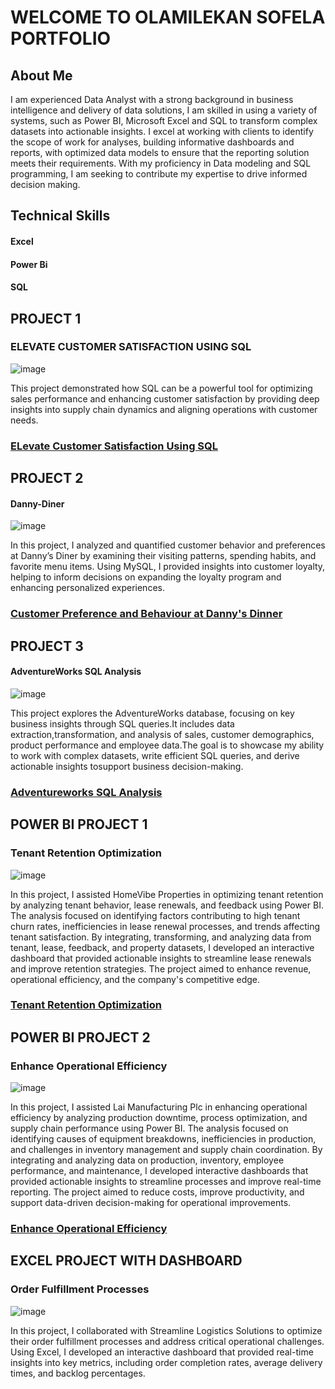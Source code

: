 # WELCOME TO OLAMILEKAN SOFELA PORTFOLIO

## About Me
 I am experienced Data Analyst with a strong background in business intelligence and delivery of data solutions, I am skilled in using a variety of systems, such as Power BI, Microsoft Excel and SQL to transform complex datasets into actionable insights. I excel at working with clients to identify the scope of work for analyses, building informative dashboards and reports, with optimized data models to ensure that the reporting solution meets their requirements. With my proficiency in Data modeling and SQL programming, I am seeking to contribute my expertise to drive informed decision making.

## Technical Skills
#### Excel
#### Power Bi
#### SQL

## PROJECT 1
### ELEVATE CUSTOMER SATISFACTION USING SQL
![image](https://github.com/user-attachments/assets/c5e49864-fbfb-4918-a272-3f64ab234a3c)

This project demonstrated how SQL can be a powerful tool for optimizing sales performance and enhancing customer satisfaction by providing deep insights into supply chain dynamics and aligning operations with customer needs.
### [ELevate Customer Satisfaction Using SQL](https://github.com/OLAMI04/Revolutionize-Supply-Chain-with-SQL)

## PROJECT 2
#### Danny-Diner
![image](https://github.com/user-attachments/assets/092038f3-1ce4-4311-ac1f-7f93d6ecd201)

In this project, I analyzed and quantified customer behavior and preferences at Danny’s Diner by examining their visiting patterns, spending habits, and favorite menu items. Using MySQL, I provided insights into customer loyalty, helping to inform decisions on expanding the loyalty program and enhancing personalized experiences.
### [Customer Preference and Behaviour at Danny's Dinner](https://github.com/OLAMI04/Danny-Dinner)

## PROJECT 3
#### AdventureWorks SQL Analysis 
![image](https://github.com/user-attachments/assets/b4322477-3304-4199-a1f6-5b1e151bf75c)

This project explores the AdventureWorks database, focusing on key business insights through SQL queries.It includes data extraction,transformation, and analysis of sales, customer demographics, product performance and employee data.The goal is to showcase my ability to work with complex datasets, write efficient SQL queries, and derive actionable insights tosupport business decision-making.
### [Adventureworks SQL Analysis](https://github.com/OLAMI04/AdventureWorks)

## POWER BI PROJECT 1
### Tenant Retention Optimization
![image](https://github.com/user-attachments/assets/456ffabb-c435-4110-88a4-e5eaabe7c41e)


In this project, I assisted HomeVibe Properties in optimizing tenant retention by analyzing tenant behavior, lease renewals, and feedback using Power BI. The analysis focused on identifying factors contributing to high tenant churn rates, inefficiencies in lease renewal processes, and trends affecting tenant satisfaction. By integrating, transforming, and analyzing data from tenant, lease, feedback, and property datasets, I developed an interactive dashboard that provided actionable insights to streamline lease renewals and improve retention strategies. The project aimed to enhance revenue, operational efficiency, and the company's competitive edge.
### [Tenant Retention Optimization](https://github.com/OLAMI04/Power-BI-Dashboard)


## POWER BI PROJECT 2
### Enhance Operational Efficiency 
![image](https://github.com/user-attachments/assets/90ddbab4-b992-4c4c-a865-8b88e3867ed5)

In this project, I assisted Lai Manufacturing Plc in enhancing operational efficiency by analyzing production downtime, process optimization, and supply chain performance using Power BI. The analysis focused on identifying causes of equipment breakdowns, inefficiencies in production, and challenges in inventory management and supply chain coordination. By integrating and analyzing data on production, inventory, employee performance, and maintenance, I developed interactive dashboards that provided actionable insights to streamline processes and improve real-time reporting. The project aimed to reduce costs, improve productivity, and support data-driven decision-making for operational improvements.
### [Enhance Operational Efficiency](https://github.com/OLAMI04/POWER-BI)


## EXCEL PROJECT WITH DASHBOARD
### Order Fulfillment Processes
![image](https://github.com/OLAMI04/DML/commit/e27d9045518f1daf7288d7433743b5e165f36586)

In this project, I collaborated with Streamline Logistics Solutions to optimize their order fulfillment processes and address critical operational challenges. Using Excel, I developed an interactive dashboard that provided real-time insights into key metrics, including order completion rates, average delivery times, and backlog percentages.



